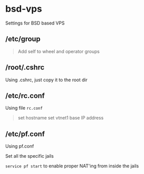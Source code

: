 # bsd-vps
Settings for BSD based VPS

## /etc/group

> Add self to wheel and operator groups

## /root/.cshrc

Using .cshrc, just copy it to the root dir

## /etc/rc.conf

Using file `rc.conf` 

> set hostname
> set vtnet1 base IP address

## /etc/pf.conf

Using pf.conf

Set all the specific jails

`service pf start` to enable proper NAT'ing from inside the jails
